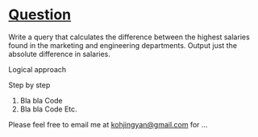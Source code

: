 # [Question](https://platform.stratascratch.com/coding/10308-salaries-differences?code_type=1)
Write a query that calculates the difference between the highest salaries found in the marketing and engineering departments. Output just the absolute difference in salaries.

Logical approach

Step by step
1. Bla bla
Code
2. Bla bla
Code 
Etc.

Please feel free to email me at kohjingyan@gmail.com for …
